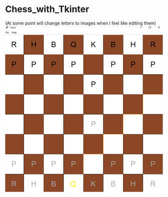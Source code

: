 # Chess_with_Tkinter
(At some point will change letters to images when I feel like editing them) 
![](images/game_sample_img.png)
